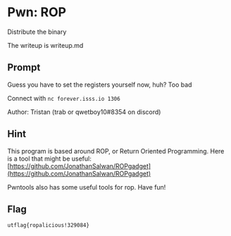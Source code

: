 # Pwn: ROP
Distribute the binary

The writeup is writeup.md

## Prompt
Guess you have to set the registers yourself now, huh? Too bad

Connect with `nc forever.isss.io 1306`

Author: Tristan (trab or qwetboy10#8354 on discord)

## Hint
This program is based around ROP, or Return Oriented Programming. Here is a tool
that might be useful: [https://github.com/JonathanSalwan/ROPgadget](https://github.com/JonathanSalwan/ROPgadget)

Pwntools also has some useful tools for rop. Have fun!

## Flag
`utflag{ropalicious!329084}`
